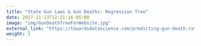 ```yaml
---
title: "State Gun Laws & Gun Deaths: Regression Tree"
date: 2017-11-13T12:21:16-05:00
image: "img/GunDeathTreeForWebsite.jpg"
external_link: "https://towardsdatascience.com/predicting-gun-death-rate-from-gun-laws-d96041c14198"
weight: 3
---
```

